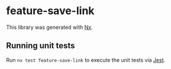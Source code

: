 # feature-save-link

This library was generated with [Nx](https://nx.dev).

## Running unit tests

Run `nx test feature-save-link` to execute the unit tests via [Jest](https://jestjs.io).

